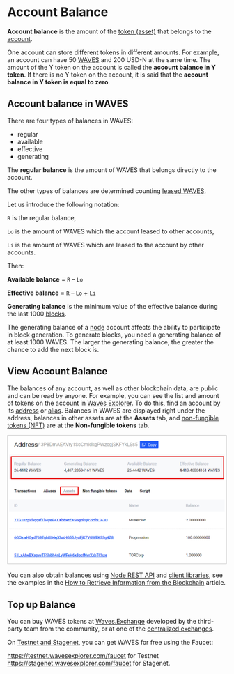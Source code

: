 # Account Balance

**Account balance** is the amount of the [token (asset)](/en/blockchain/token/) that belongs to the [account](/en/blockchain/account/).

One account can store different tokens in different amounts. For example, an account can have 50 [WAVES](/en/blockchain/token/waves) and 200 USD-N at the same time. The amount of the Y token on the account is called the **account balance in Y token**. If there is no Y token on the account, it is said that the **account balance in Y token is equal to zero**.

## Account balance in WAVES

There are four types of balances in WAVES:

* regular
* available
* effective
* generating

The **regular balance** is the amount of WAVES that belongs directly to the account.

Thе other types of balances are determined counting [leased WAVES](/en/blockchain/leasing).

Let us introduce the following notation:

`R` is the regular balance,

`Lo` is the amount of WAVES which the account leased to other accounts,

`Li` is the amount of WAVES which are leased to the account by other accounts.

Then:

**Available balance** = `R` – `Lo`

**Effective balance** = `R` – `Lo` + `Li`

**Generating balance** is the minimum value of the effective balance during the last 1000 [blocks](/en/blockchain/block/).

The generating balance of a [node](/en/blockchain/node/) account affects the ability to participate in block generation. To generate blocks, you need a generating balance of at least 1000 WAVES. The larger the generating balance, the greater the chance to add the next block is.

## View Account Balance

The balances of any account, as well as other blockchain data, are public and can be read by anyone. For example, you can see the list and amount of tokens on the account in [Waves Explorer](https://wavesexplorer.com). To do this, find an account by its [address](/en/blockchain/account/address) or [alias](/en/blockchain/account/alias). Balances in WAVES are displayed right under the address, balances in other assets are at the **Assets** tab, and [non-fungible tokens (NFT)](/en/blockchain/token/non-fungible-token) are at the **Non-fungible tokens** tab.

![](./_assets/balance-explorer.png)

You can also obtain balances using [Node REST API](/en/waves-node/node-api/) and [client libraries](/en/building-apps/waves-api-and-sdk/client-libraries/), see the examples in the [How to Retrieve Information from the Blockchain](/en/building-apps/how-to/basic/retrieve) article.

## Top up Balance

You can buy WAVES tokens at [Waves.Exchange](https://waves.exchange/) developed by the third-party team from the community, or at one of the [centralized exchanges](https://coinmarketcap.com/currencies/waves/markets/).

On [Testnet and Stagenet](/en/blockchain/blockchain-network/), you can get WAVES for free using the Faucet:

<https://testnet.wavesexplorer.com/faucet> for Testnet
<https://stagenet.wavesexplorer.com/faucet> for Stagenet.
